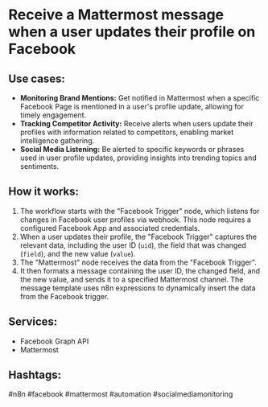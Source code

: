 # Receive a Mattermost message when a user updates their profile on Facebook

## Use cases:

*   **Monitoring Brand Mentions:** Get notified in Mattermost when a specific Facebook Page is mentioned in a user's profile update, allowing for timely engagement.
*   **Tracking Competitor Activity:** Receive alerts when users update their profiles with information related to competitors, enabling market intelligence gathering.
*   **Social Media Listening:** Be alerted to specific keywords or phrases used in user profile updates, providing insights into trending topics and sentiments.

## How it works:

1.  The workflow starts with the "Facebook Trigger" node, which listens for changes in Facebook user profiles via webhook. This node requires a configured Facebook App and associated credentials.
2.  When a user updates their profile, the "Facebook Trigger" captures the relevant data, including the user ID (`uid`), the field that was changed (`field`), and the new value (`value`).
3.  The "Mattermost" node receives the data from the "Facebook Trigger".
4.  It then formats a message containing the user ID, the changed field, and the new value, and sends it to a specified Mattermost channel. The message template uses n8n expressions to dynamically insert the data from the Facebook trigger.

## Services:

*   Facebook Graph API
*   Mattermost

## Hashtags:

#n8n #facebook #mattermost #automation #socialmediamonitoring
